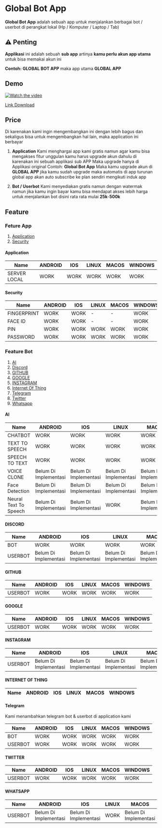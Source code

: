 # Global Bot App

**Global Bot App** adalah sebuah app untuk menjalankan berbagai bot / userbot di perangkat lokal (Hp / Komputer / Laptop / Tab)

## ⚠️ Penting

**Applikasi** ini adalah sebuah **sub app** artinya **kamu perlu akun app utama** untuk bisa memakai akun ini

**Contoh:** **GLOBAL BOT APP** maka app utama **GLOBAL APP**

## Demo

[![Watch the video](https://img.youtube.com/vi/RFTVdYC5PeM/maxresdefault.jpg)](https://www.youtube.com/watch?v=RFTVdYC5PeM)


[Link Download](https://github.com/globalcorporation/global_bot_app/releases/tag/latest)

## Price

Di karenakan kami ingin mengembangkan ini dengan lebih bagus dan sekaligus bisa untuk mengembangkan hal lain, maka application ini berbayar

1. **Application**
   Kami menghargai app kami gratis namun agar kamu bisa mengakses fitur unggulan kamu harus upgrade akun dahulu di karenakan ini sebuah applikasi sub APP Maka upgrade hanya di Applikasi original 
   Contoh:
   **Global Bot App** Maka kamu upgrade akun di **GLOBAL APP** jika kamu sudah upgrade maka automatis di app turunan global app akan auto subscribe ke plan sendiri mengikuti induk app

2. **Bot / Userbot**
   Kami menyediakan gratis namun dengan watermak namun jika kamu ingin bayar kamu bisa mendapat akses lebih harga untuk menjalankan bot disini rata rata mulai **25k**-**500k**

## Feature

### Feture App

1. [Application](#application)
2. [Security](#security)

#### Application

| Name         | ANDROID | IOS  | LINUX | MACOS | WINDOWS |
|--------------|---------|------|-------|-------|---------|
| SERVER LOCAL | WORK    | WORK | WORK  | WORK  | WORK    |

#### Security

| Name        | ANDROID | IOS  | LINUX | MACOS | WINDOWS |
|-------------|---------|------|-------|-------|---------|
| FINGERPRINT | WORK    | WORK | -     | -     | WORK    |
| FACE ID     | WORK    | WORK | -     | -     | WORK    |
| PIN         | WORK    | WORK | WORK  | WORK  | WORK    |
| PASSWORD    | WORK    | WORK | WORK  | WORK  | WORK    |


### Feature Bot


1. [AI](#ai)
2. [Discord]()
3. [GITHUB]()
4. [GOOGLE]()
5. [INSTAGRAM]()
6. [Internet Of Thing]()
7. [Telegram](#telegram)
8. [Twitter]()
9. [Whatsapp]()


#### AI

| Name                  | ANDROID               | IOS                   | LINUX                 | MACOS                 | WINDOWS               |
|-----------------------|-----------------------|-----------------------|-----------------------|-----------------------|-----------------------|
| CHATBOT               | WORK                  | WORK                  | WORK                  | WORK                  | WORK                  |
| TEXT TO SPEECH        | WORK                  | WORK                  | WORK                  | WORK                  | WORK                  |
| SPEECH TO TEXT        | WORK                  | WORK                  | WORK                  | WORK                  | WORK                  |
| VOICE CLONE           | Belum Di Implementasi | Belum Di Implementasi | Belum Di Implementasi | Belum Di Implementasi | Belum Di Implementasi |
| Face Detection        | Belum Di Implementasi | Belum Di Implementasi | Belum Di Implementasi | Belum Di Implementasi | Belum Di Implementasi |
| Neural Text To Speech | Belum Di Implementasi | Belum Di Implementasi | WORK                  | Belum Di Implementasi | Belum Di Implementasi |

#### DISCORD

| Name    | ANDROID               | IOS                   | LINUX                 | MACOS                 | WINDOWS               |
|---------|-----------------------|-----------------------|-----------------------|-----------------------|-----------------------|
| BOT     | WORK                  | WORK                  | WORK                  | WORK                  | WORK                  |
| USERBOT | Belum Di Implementasi | Belum Di Implementasi | Belum Di Implementasi | Belum Di Implementasi | Belum Di Implementasi |

#### GITHUB

| Name    | ANDROID | IOS  | LINUX | MACOS | WINDOWS |
|---------|---------|------|-------|-------|---------|
| USERBOT | WORK    | WORK | WORK  | WORK  | WORK    |


#### GOOGLE

| Name    | ANDROID | IOS  | LINUX | MACOS | WINDOWS |
|---------|---------|------|-------|-------|---------|
| USERBOT | WORK    | WORK | WORK  | WORK  | WORK    |


#### INSTAGRAM

| Name    | ANDROID               | IOS                   | LINUX                 | MACOS                 | WINDOWS               |
|---------|-----------------------|-----------------------|-----------------------|-----------------------|-----------------------|
| USERBOT | Belum Di Implementasi | Belum Di Implementasi | Belum Di Implementasi | Belum Di Implementasi | Belum Di Implementasi |


#### INTERNET OF THING

| Name | ANDROID | IOS | LINUX | MACOS | WINDOWS |
|------|---------|-----|-------|-------|---------|



#### Telegram

Kami menambahkan telegram bot & userbot di application kami

| Name    | ANDROID | IOS  | LINUX | MACOS | WINDOWS |
|---------|---------|------|-------|-------|---------|
| BOT     | WORK    | WORK | WORK  | WORK  | WORK    |
| USERBOT | WORK    | WORK | WORK  | WORK  | WORK    |


#### TWITTER

| Name    | ANDROID | IOS  | LINUX | MACOS | WINDOWS |
|---------|---------|------|-------|-------|---------|
| USERBOT | WORK    | WORK | WORK  | WORK  | WORK    |

#### WHATSAPP

| Name    | ANDROID               | IOS                   | LINUX | MACOS                 | WINDOWS               |
|---------|-----------------------|-----------------------|-------|-----------------------|-----------------------|
| USERBOT | Belum Di Implementasi | Belum Di Implementasi | WORK  | Belum Di Implementasi | Belum Di Implementasi |